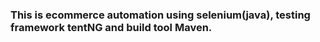 ### This is ecommerce automation using selenium(java), testing framework tentNG and build tool Maven.
